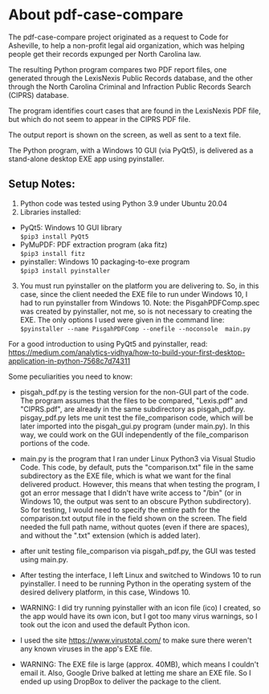 # About pdf-case-compare
The pdf-case-compare project originated as a request to Code for Asheville, to help a non-profit legal aid organization, which was helping people get their records expunged per North Carolina law.

The resulting Python program compares two PDF report files, one generated through the LexisNexis Public Records database, and the other through the North Carolina Criminal and Infraction Public Records Search (CIPRS) database.

The program identifies court cases that are found in the LexisNexis PDF file, but which do not seem to appear in the CIPRS PDF file.

The output report is shown on the screen, as well as sent to a text file. 

The Python program, with a Windows 10 GUI (via PyQt5), is delivered as a stand-alone desktop EXE app using pyinstaller.

## Setup Notes:
1. Python code was tested using Python 3.9 under Ubuntu 20.04
2. Libraries installed:
 - PyQt5: Windows 10 GUI library  
`$pip3 install PyQt5`
 - PyMuPDF: PDF extraction program (aka fitz)  
`$pip3 install fitz`
 - pyinstaller: Windows 10 packaging-to-exe program  
`$pip3 install pyinstaller`
3. You must run pyinstaller on the platform you are delivering to. So, in this case, since the client needed the EXE file to run under Windows 10, I had to run pyinstaller from Windows 10. Note: the PisgahPDFComp.spec was created by pyinstaller, not me, so is not necessary to creating the EXE. The only options I used were given in the command line:  
`$pyinstaller --name PisgahPDFComp --onefile --noconsole  main.py`

For a good introduction to using PyQt5 and pyinstaller, read:
<https://medium.com/analytics-vidhya/how-to-build-your-first-desktop-application-in-python-7568c7d74311>

Some peculiarities you need to know:

- pisgah_pdf.py is the testing version for the non-GUI part of the code. The program assumes that the files to be compared, "Lexis.pdf" and "CIPRS.pdf", are already in the same subdirectory as pisgah_pdf.py. pisgay_pdf.py lets me unit test the file_comparison code, which will be later imported into the pisgah_gui.py program (under main.py). In this way, we could work on the GUI independently of the file_comparison portions of the code.

- main.py is the program that I ran under Linux Python3 via Visual Studio Code. This code, by default, puts the "comparison.txt" file in the same subdirectory as the EXE file, which is what we want for the final delivered product. However, this means that when testing the program, I got an error message that I didn't have write access to "/bin" (or in Windows 10, the output was sent to an obscure Python subdirectory). So for testing, I would need to specify the entire path for the comparison.txt output file in the field shown on the screen. The field needed the full path name, without quotes (even if there are spaces), and without the ".txt" extension (which is added later).

- after unit testing file_comparison via pisgah_pdf.py, the GUI was tested using main.py.

- After testing the interface, I left Linux and switched to Windows 10 to run pyinstaller. I need to be running Python in the operating system of the desired delivery platform, in this case, Windows 10.
 
- WARNING: I did try running pyinstaller with an icon file (ico) I created, so the app would have its own icon, but I got too many virus warnings, so I took out the icon and used the default Python icon.
 
- I used the site https://www.virustotal.com/ to make sure there weren't any known viruses in the app's EXE file.

- WARNING: The EXE file is large (approx. 40MB), which means I couldn't email it. Also, Google Drive balked at letting me share an EXE file. So I ended up using DropBox to deliver the package to the client.
